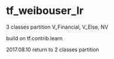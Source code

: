 # tf_weibouser_lr

3 classes partition
V_Financial, V_Else, NV

build on tf.contrib.learn

2017.08.10
return to 2 classes partition
